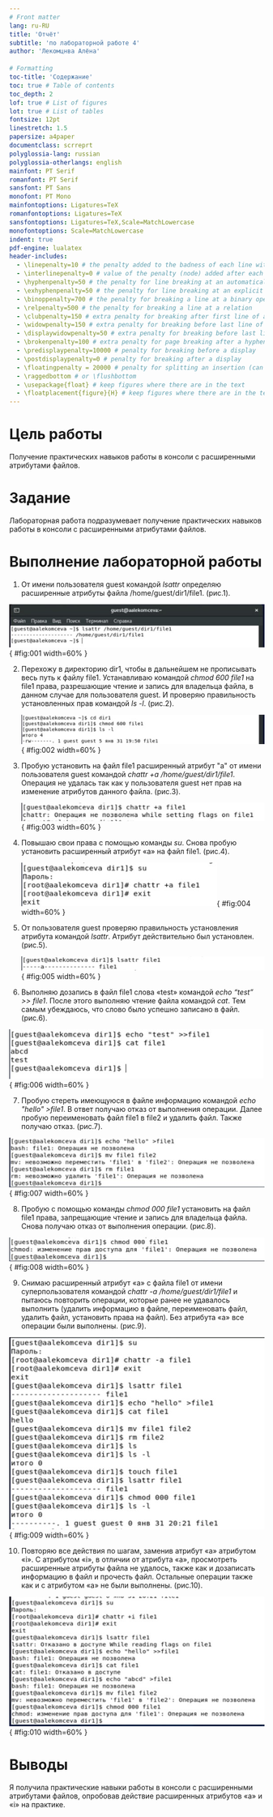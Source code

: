 ```yaml
---
# Front matter
lang: ru-RU
title: 'Отчёт'
subtitle: 'по лабораторной работе 4'
author: 'Лекомцнва Алёна'

# Formatting
toc-title: 'Содержание'
toc: true # Table of contents
toc_depth: 2
lof: true # List of figures
lot: true # List of tables
fontsize: 12pt
linestretch: 1.5
papersize: a4paper
documentclass: scrreprt
polyglossia-lang: russian
polyglossia-otherlangs: english
mainfont: PT Serif
romanfont: PT Serif
sansfont: PT Sans
monofont: PT Mono
mainfontoptions: Ligatures=TeX
romanfontoptions: Ligatures=TeX
sansfontoptions: Ligatures=TeX,Scale=MatchLowercase
monofontoptions: Scale=MatchLowercase
indent: true
pdf-engine: lualatex
header-includes:
  - \linepenalty=10 # the penalty added to the badness of each line within a paragraph (no associated penalty node) Increasing the value makes tex try to have fewer lines in the paragraph.
  - \interlinepenalty=0 # value of the penalty (node) added after each line of a paragraph.
  - \hyphenpenalty=50 # the penalty for line breaking at an automatically inserted hyphen
  - \exhyphenpenalty=50 # the penalty for line breaking at an explicit hyphen
  - \binoppenalty=700 # the penalty for breaking a line at a binary operator
  - \relpenalty=500 # the penalty for breaking a line at a relation
  - \clubpenalty=150 # extra penalty for breaking after first line of a paragraph
  - \widowpenalty=150 # extra penalty for breaking before last line of a paragraph
  - \displaywidowpenalty=50 # extra penalty for breaking before last line before a display math
  - \brokenpenalty=100 # extra penalty for page breaking after a hyphenated line
  - \predisplaypenalty=10000 # penalty for breaking before a display
  - \postdisplaypenalty=0 # penalty for breaking after a display
  - \floatingpenalty = 20000 # penalty for splitting an insertion (can only be split footnote in standard LaTeX)
  - \raggedbottom # or \flushbottom
  - \usepackage{float} # keep figures where there are in the text
  - \floatplacement{figure}{H} # keep figures where there are in the text
---
```


# Цель работы

Получение практических навыков работы в консоли с расширенными атрибутами файлов.

# Задание

Лабораторная работа подразумевает получение практических навыков работы в консоли с расширенными атрибутами файлов.

# Выполнение лабораторной работы

1.	От имени пользователя guest командой _lsattr_ определяю расширенные атрибуты файла /home/guest/dir1/file1. (рис.1).

   ![рис.1. Определение расширенных атрибутов ДЛЯ file1.](images/1.jpg){ #fig:001 width=60% }

2. Перехожу в директорию dir1, чтобы в дальнейшем не прописывать весь путь к файлу file1. Устанавливаю командой _chmod 600 file1_ на file1 права, разрешающие чтение и запись для владельца файла, в данном случае для пользователя guest. И проверяю правильность установленных прав командой _ls -l_. (рис.2).

   ![рис.2. Установление прев на file1.](images/2.jpg){ #fig:002 width=60% }

3. Пробую установить на файл file1 расширенный атрибут "a" от имени пользователя guest командой _chattr +a /home/guest/dir1/file1_. Операция не удалась так как у пользователя guest нет прав на изменение атрибутов данного файла. (рис.3).

   ![рис.3. Установление расширенного атрибута на file1.](images/3.jpg){ #fig:003 width=60% }

4. Повышаю свои права с помощью команды _su_. Снова пробую установить расширенный атрибут «a» на файл file1. (рис.4).

   ![рис.4. Установление расширенного атрибута от имени суперпользователя.](images/4.jpg){ #fig:004 width=60% }

5. От пользователя guest проверяю правильность установления атрибута командой _lsattr_. Атрибут действительно был установлен. (рис.5).

   ![рис.5. Проверка атрибутов.](images/5.jpg){ #fig:005 width=60% }

6.	Выполняю дозапись в файл file1 слова «test» командой _echo “test” >> file1_. После этого выполняю чтение файла командой _cat_. Тем самым убеждаюсь, что слово было успешно записано в файл. (рис.6).

   ![рис.6. Запись в файл и его чтение.](images/6.jpg){ #fig:006 width=60% }

7.	Пробую стереть имеющуюся в файле информацию командой _echo "hello" >file1_. В ответ получаю отказ от выполнения операции. Далее пробую переименовать файл file1 в file2 и удалить файл. Также получаю отказ. (рис.7).

   ![рис.7. Удаление, переименование файла.](images/7.jpg){ #fig:007 width=60% }

8.	Пробую с помощью команды _chmod 000 file1_ установить на файл file1 права, запрещающие чтение и запись для владельца файла. Снова получаю отказ от выполнения операции. (рис.8).

   ![рис.8. Установление прав доступа для file1.](images/8.jpg){ #fig:008 width=60% }

9.	Снимаю расширенный атрибут «a» с файла file1 от имени суперпользователя командой _chattr -a /home/guest/dir1/file1_ и пытаюсь повторить операции, которые ранее не удавалось выполнить (удалить информацию в файле, переименовать файл, удалить файл, установить права на файл). Без атрибута «a» все операции были выполнены. (рис.9).

   ![рис.9. Снятие расширенного атрибута и повтор команд.](images/9.jpg){ #fig:009 width=60% }

10. Повторяю все действия по шагам, заменив атрибут «a» атрибутом «i». С атрибутом «i», в отличии от атрибута «a», просмотреть расширенные атрибуты файла не удалось, также как и дозаписать информацию в файл и прочесть файл. Остальные операции также как и с атрибутом «a» не были выполнены. (рис.10).

   ![рис.10. Установление расширенного атрибута "i" и повтор команд.](images/10.jpg){ #fig:010 width=60% }




# Выводы

Я получила практические навыки работы в консоли с расширенными атрибутами файлов, опробовав действие расширенных атрибутов «а» и «i» на практике. 
